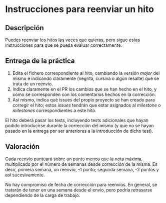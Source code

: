 # Instrucciones para reenviar un hito

## Descripción

Puedes reenviar los hitos las veces que quieras, pero sigue estas instrucciones para que se pueda evaluar correctamente.

## Entrega de la práctica

1. Edita el fichero correspondiente al hito, cambiando la versión *major* del mismo e indicando claramente (negrita, cursiva o algún resalte) que se trata de un reenvío.
2. Indica claramente en el PR los cambios que se han hecho en el hito, y cómo se corresponden con los comentarios hechos en la corrección.
3. Así mismo, indica qué issues del propio proyecto se han creado para corregir el hito; estos *issues* tendrán que estar asignados al *milestone* o *milestones* correspondientes a este hito.

El hito deberá pasar los tests, incluyendo tests adicionales que hayan podido introducirse durante la corrección del mismo (y que no se hayan pasado en la entrega por ser anteriores a la introducción de dicho test).

## Valoración

Cada reenvío puntuará sobre un punto menos que la nota máxima,
multiplicado por el número de semanas desde corrección de la misma. Es
decir, primera semana, un reenvío, -1 punto; segunda semana, -2 puntos
y así sucesivamente.

No hay compromiso de fecha de corrección para reenvíos. En general, se tratarán de tener en una semana desde el envío, pero podría retrasarse dependiendo de la carga de trabajo.
